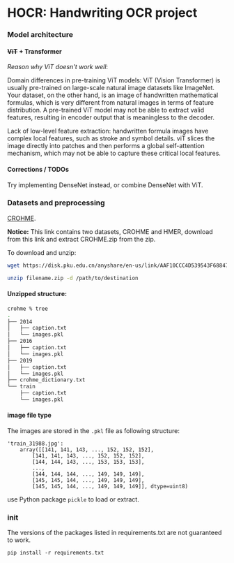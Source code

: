 # HOCR: Handwriting OCR project

### Model architecture

#### ~~ViT~~ + Transformer

*Reason why ViT doesn't work well*: 

Domain differences in pre-training ViT models: ViT (Vision Transformer) is usually pre-trained on large-scale natural image datasets like ImageNet. Your dataset, on the other hand, is an image of handwritten mathematical formulas, which is very different from natural images in terms of feature distribution. A pre-trained ViT model may not be able to extract valid features, resulting in encoder output that is meaningless to the decoder.

Lack of low-level feature extraction: handwritten formula images have complex local features, such as stroke and symbol details. viT slices the image directly into patches and then performs a global self-attention mechanism, which may not be able to capture these critical local features.

#### Corrections / TODOs

Try implementing DenseNet instead, or combine DenseNet with ViT.


### Datasets and preprocessing

[CROHME](https://disk.pku.edu.cn/anyshare/en-us/link/AAF10CCC4D539543F68847A9010C607139?_tb=none&expires_at=1970-01-01T08%3A00%3A00%2B08%3A00&item_type=&password_required=false&title=HMER%20Dataset&type=anonymous).

**Notice:** This link contains two datasets, CROHME and HMER, download from this link and extract CROHME.zip from the zip.

To download and unzip:

```bash
wget https://disk.pku.edu.cn/anyshare/en-us/link/AAF10CCC4D539543F68847A9010C607139?_tb=none&expires_at=1970-01-01T08%3A00%3A00%2B08%3A00&item_type=&password_required=false&title=HMER%20Dataset&type=anonymous

unzip filename.zip -d /path/to/destination
```

#### Unzipped structure:

```bash
crohme % tree
.
├── 2014
│   ├── caption.txt
│   └── images.pkl
├── 2016
│   ├── caption.txt
│   └── images.pkl
├── 2019
│   ├── caption.txt
│   └── images.pkl
├── crohme_dictionary.txt
└── train
    ├── caption.txt
    └── images.pkl
```

#### image file type

The images are stored in the `.pkl` file as following structure:
```
'train_31988.jpg': 
    array([[141, 141, 143, ..., 152, 152, 152],
        [141, 141, 143, ..., 152, 152, 152],
        [144, 144, 143, ..., 153, 153, 153],
        ...,
        [144, 144, 144, ..., 149, 149, 149],
        [145, 145, 144, ..., 149, 149, 149],
        [145, 145, 144, ..., 149, 149, 149]], dtype=uint8)
```

use Python package `pickle` to load or extract.


### init

The versions of the packages listed in requirements.txt are not guaranteed to work.

`pip install -r requirements.txt`
